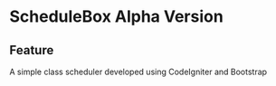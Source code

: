 # ScheduleBox Alpha Version


## Feature

A simple class scheduler developed using CodeIgniter and Bootstrap